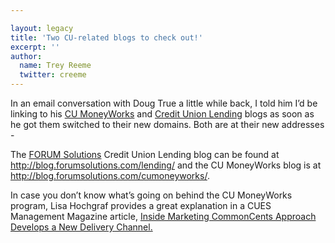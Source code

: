 ```yaml
---

layout: legacy
title: 'Two CU-related blogs to check out!'
excerpt: ''
author:
  name: Trey Reeme
  twitter: creeme
---
```


<p>In an email conversation with Doug True a little while back, I told him I&#8217;d be linking to his <a href='http://blog.forumsolutions.com/cumoneyworks/'>CU MoneyWorks</a> and <a href='http://blog.forumsolutions.com/lending/'>Credit Union Lending</a> blogs as soon as he got them switched to their new domains.  Both are at their new addresses -</p>
<p>The <a href='http://www.forumsolutions.com'><span class="caps">FORUM</span> Solutions</a> Credit Union Lending blog can be found at <a href='http://blog.forumsolutions.com/lending/'>http://blog.forumsolutions.com/lending/</a> and the <span class='caps'>CU </span>MoneyWorks blog is at <a href='http://blog.forumsolutions.com/cumoneyworks/'>http://blog.forumsolutions.com/cumoneyworks/</a>.</p>
<p>In case you don&#8217;t know what&#8217;s going on behind the <span class='caps'>CU </span>MoneyWorks program, Lisa Hochgraf provides a great explanation in a <span class='caps'><span class="caps">CUES</span> </span>Management Magazine article, <a href='http://www.cues.org/pls/cuesp/!cues1.main?section_id_in=3069489&amp;top_category_id_in=3071923&amp;this_object_id_in=11264933&amp;this_object_type_in=page&amp;this_parent_category_id_in=11264948&amp;proc_this_object_type_in=page&amp;proc_this_parent_category_id_in=11264948&amp;proc_this_object_id_in=11264933&amp;proc_top_category_id_in=&amp;proc_to_call_in=cues1.mgmt_mag_template&amp;proc_param1=y&amp;proc_param2=n'>Inside Marketing
CommonCents Approach Develops a New Delivery Channel.</a></p>